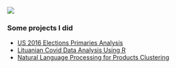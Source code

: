 ![](https://drive.google.com/uc?export=view&id=16r9nVScBXcwIqdf0gx-W2KtrIp3QiqOT)

### Some projects I did
- [US 2016 Elections Primaries Analysis](https://github.com/Deividasbu/US-2016-President-Elections)
- [Lituanian Covid Data Analysis Using R](https://github.com/Deividasbu/Covid-Data-Analysis-Using-R)
- [Natural Language Processing for Products Clustering](https://github.com/Deividasbu/NLP-for-Products-Clustering)

<!--
**Deividasbu/Deividasbu** is a ✨ _special_ ✨ repository because its `README.md` (this file) appears on your GitHub profile.

Here are some ideas to get you started:

- 🔭 I’m currently working on ...
- 🌱 I’m currently learning ...
- 👯 I’m looking to collaborate on ...
- 🤔 I’m looking for help with ...
- 💬 Ask me about ...
- 📫 How to reach me: ...
- 😄 Pronouns: ...
- ⚡ Fun fact: ...
-->

